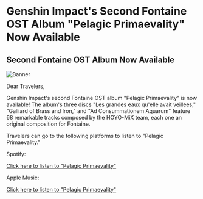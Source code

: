 # Genshin Impact's Second Fontaine OST Album "Pelagic Primaevality" Now Available
## Second Fontaine OST Album Now Available
![Banner](https://sdk.hoyoverse.com/upload/ann/2024/02/19/4547bd51a450d8ca15f1d973fd74de9a_8679935901969168969.jpg)

Dear Travelers,

Genshin Impact's second Fontaine OST album "Pelagic Primaevality" is now available! The album's three discs "Les grandes eaux qu'elle avait veillees," "Galliard of Brass and Iron," and "Ad Consummationem Aquarum" feature 68 remarkable tracks composed by the HOYO-MiX team, each one an original composition for Fontaine.

Travelers can go to the following platforms to listen to "Pelagic Primaevality."

Spotify:

[Click here to listen to "Pelagic Primaevality"](https://open.spotify.com/album/66LefdTRwCA7Mj7LCcCGk3)

Apple Music:

[Click here to listen to "Pelagic Primaevality"](https://music.apple.com/us/album/1729990852)

